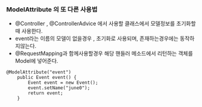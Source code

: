 ### ModelAttribute 의 또 다른 사용법
- @Controller , @ControllerAdvice 에서 사용할 클래스에서 모델정보를 초기화할때 사용한다.
- event라는 이름의 모델이 없을경우 , 초기화로 사용되며, 존재하는경우에는 동작하지않는다.
- @RequestMapping과 함께사용할경우 해당 핸들러 메소드에서 리턴하는 객체를 Model에 넣어준다.
```
@ModelAttribute("event")
    public Event event() {
        Event event = new Event();
        event.setName("june0");
        return event;
    }
```